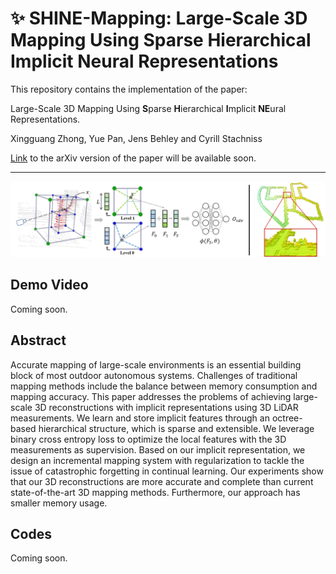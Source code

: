 # ✨ SHINE-Mapping: Large-Scale 3D Mapping Using Sparse Hierarchical Implicit Neural Representations
This repository contains the implementation of the paper:

Large-Scale 3D Mapping Using **S**parse **H**ierarchical **I**mplicit **NE**ural Representations.

Xingguang Zhong, Yue Pan, Jens Behley and Cyrill Stachniss

[Link]() to the arXiv version of the paper will be available soon.

----

![](./assets/teaser_for_github.png)

## Demo Video

Coming soon.

## Abstract

Accurate mapping of large-scale environments is an essential building block of most outdoor autonomous systems. Challenges of traditional mapping methods include the balance between memory consumption and mapping accuracy. This paper addresses the problems of achieving large-scale 3D reconstructions with implicit representations using 3D LiDAR measurements. We learn and store implicit features through an octree-based hierarchical structure, which is sparse and extensible. We leverage binary cross entropy loss to optimize the local features with the 3D measurements as supervision. Based on our implicit representation, we design an incremental mapping system with regularization to tackle the issue of catastrophic forgetting in continual learning. Our experiments show that our 3D reconstructions are more accurate and complete than current state-of-the-art 3D mapping methods. Furthermore, our approach has smaller memory usage.


## Codes
Coming soon.





